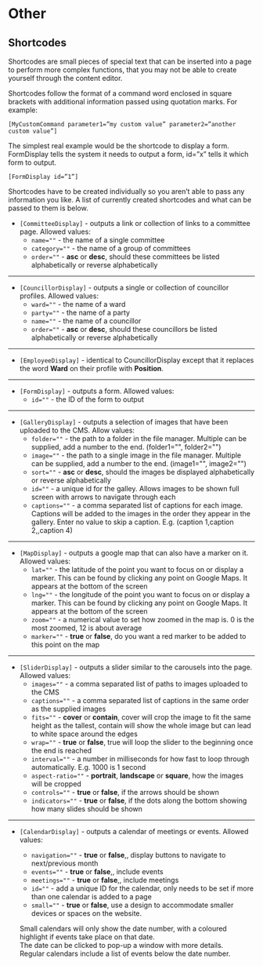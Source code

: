 # Other

## Shortcodes

Shortcodes are small pieces of special text that can be inserted into a page to perform more complex functions, that you may not be able to create yourself through the content editor. 

Shortcodes follow the format of a command word enclosed in square brackets with additional information passed using quotation marks. For example:

    [MyCustomCommand parameter1=”my custom value” parameter2=”another custom value”]

The simplest real example would be the shortcode to display a form. FormDisplay tells the system it needs to output a form, id=”x” tells it which form to output.

    [FormDisplay id=”1”]

Shortcodes have to be created individually so you aren’t able to pass any information you like. A list of currently created shortcodes and what can be passed to them is below.

* `[CommitteeDisplay]` - outputs a link or collection of links to a committee page. Allowed values:
    * `name=""`     - the name of a single committee
	* `category=""` - the name of a group of committees
    * `order=""`    - **asc** or **desc**, should these committees be listed alphabetically or reverse alphabetically 

---

* `[CouncillorDisplay]` - outputs a single or collection of councillor profiles. Allowed values:
    * `ward=""`     - the name of a ward
    * `party=""`    - the name of a party
    * `name=""`     - the name of a councillor
    * `order=""`    - **asc** or **desc**, should these councillors be listed alphabetically or reverse alphabetically

---

* `[EmployeeDisplay]` - identical to CouncillorDisplay except that it replaces the word **Ward** on their profile with **Position**.

---

* `[FormDisplay]` - outputs a form. Allowed values:
    * `id=""`       - the ID of the form to output

---

* `[GalleryDisplay]` - outputs a selection of images that have been uploaded to the CMS. Allow values:
    * `folder=""`   - the path to a folder in the file manager. Multiple can be supplied, add a number to the end. (folder1="", folder2="")
    * `image=""`    - the path to a single image in the file manager. Multiple can be supplied, add a number to the end. (image1="", image2="")
    * `sort=""`     - **asc** or **desc**, should the images be displayed alphabetically or reverse alphabetically
    * `id=""`       - a unique id for the galley. Allows images to be shown full screen with arrows to navigate through each
    * `captions=""` - a comma separated list of captions for each image. Captions will be added to the images in the order they appear in the gallery. Enter no value to skip a caption. E.g. (caption 1,caption 2,,caption 4)

---

* `[MapDisplay]` - outputs a google map that can also have a marker on it. Allowed values:
    * `lat=""`      - the latitude of the point you want to focus on or display a marker. This can be found by clicking any point on Google Maps. It appears at the bottom of the screen
    * `lng=""`      - the longitude of the point you want to focus on or display a marker. This can be found by clicking any point on Google Maps. It appears at the bottom of the screen
    * `zoom=""`     - a numerical value to set how zoomed in the map is. 0 is the most zoomed, 12 is about average
    * `marker=""`   - **true** or **false**, do you want a red marker to be added to this point on the map

---

* `[SliderDisplay]` - outputs a slider similar to the carousels into the page. Allowed values:
    * `images=""`       - a comma separated list of paths to images uploaded to the CMS
    * `captions=""`     - a comma separated list of captions in the same order as the supplied images
    * `fits=""`         - **cover** or **contain**, cover will crop the image to fit the same height as the tallest, contain will show the whole image but can lead to white space around the edges
    * `wrap=""`         - **true** or **false**, true will loop the slider to the beginning once the end is reached
    * `interval=""`     - a number in milliseconds for how fast to loop through automatically. E.g. 1000 is 1 second
    * `aspect-ratio=""` - **portrait**, **landscape** or **square**, how the images will be cropped
    * `controls=""`     - **true** or **false**, if the arrows should be shown
    * `indicators=""`   - **true** or **false**, if the dots along the bottom showing how many slides should be shown

---

* `[CalendarDisplay]` - outputs a calendar of meetings or events. Allowed values:
    * `navigation=""`   - **true** or **false**,, display buttons to navigate to next/previous month
    * `events=""`       - **true** or **false**,, include events
    * `meetings=""`     - **true** or **false**,, include meetings
    * `id=""`           - add a unique ID for the calendar, only needs to be set if more than one calendar is added to a page
    * `small=""`        - **true** or **false**, use a design to accommodate smaller devices or spaces on the website. 
    
    Small calendars will only show the date number, with a coloured highlight if events take place on that date.
    <br>The date can be clicked to pop-up a window with more details.
    <br>Regular calendars include a list of events below the date number.